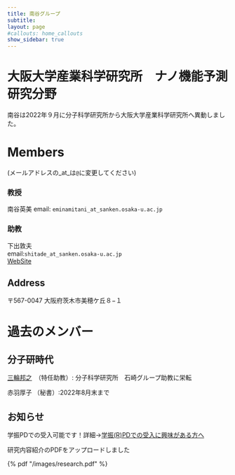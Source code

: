 ```yaml
---
title: 南谷グループ
subtitle: 
layout: page
#callouts: home_callouts
show_sidebar: true
---
```


# 大阪大学産業科学研究所　ナノ機能予測研究分野
南谷は2022年９月に分子科学研究所から大阪大学産業科学研究所へ異動しました。

# Members
(メールアドレスの_at_は`@`に変更してください)  
### 教授
南谷英美 
email:  `eminamitani_at_sanken.osaka-u.ac.jp`

### 助教
下出敦夫   
email:`shitade_at_sanken.osaka-u.ac.jp`  
[WebSite](https://sites.google.com/view/shitade/)

## Address
〒567-0047	大阪府茨木市美穂ケ丘８−１


# 過去のメンバー
## 分子研時代
[三輪邦之](https://sites.google.com/site/kmiwahome)　（特任助教）: 分子科学研究所　石崎グループ助教に栄転 

赤羽厚子 （秘書）:2022年8月末まで 

## お知らせ
学振PDでの受入可能です！詳細→[学振(R)PDでの受入に興味がある方へ](/page-1.md/)

研究内容紹介のPDFをアップロードしました

 {% pdf "/images/research.pdf" %}


